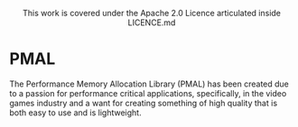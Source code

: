 <p align="center">
This work is covered under the Apache 2.0 Licence articulated inside LICENCE.md
</p>

# PMAL
The Performance Memory Allocation Library (PMAL) has been created due to a passion for performance critical applications, specifically, in the video games industry and a want for creating something of high quality that is both easy to use and is lightweight.
